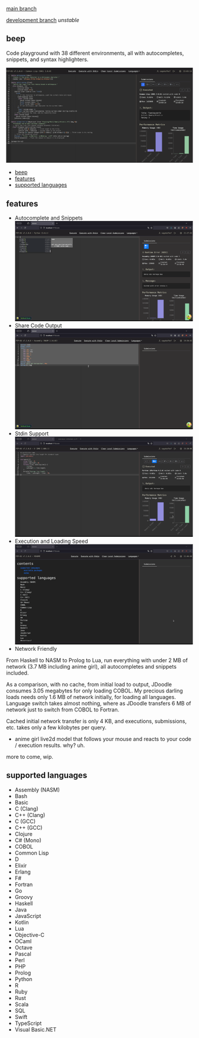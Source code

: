 
[main branch](https://code.cansu.dev)

[development branch](https://haul.code-cansu-dev.pages.dev) *unstable*

## beep


Code playground with 38 different environments, all with autocompletes, snippets, and syntax highlighters.

![alt text](static/main.png)

- [beep](#beep)
- [features](#features)
- [supported languages](#supported-languages)

## features

- Autocomplete and Snippets
![demo autocomplete](static/autocomplete-1.gif)
- Share Code Output
![demo share code](static/share.gif)
- Stdin Support
![demo stdin](static/stdin.gif)
- Execution and Loading Speed
![demo execution](static/exec.gif)
- Network Friendly

From Haskell to NASM to Prolog to Lua, run everything with under 2 MB of network (3.7 MB including anime girl), all autocompletes and snippets included.

As a comparison, with no cache, from initial load to output, JDoodle consumes 3.05 megabytes for only loading COBOL. My precious darling loads needs only 1.6 MB of network initially, 
for loading all languages. Language switch takes almost nothing, where as JDoodle transfers 6 MB of network just to switch from COBOL to Fortran. 

Cached initial network transfer is only 4 KB, and executions, submissions, etc. takes only a few kilobytes per query.
- anime girl
live2d model that follows your mouse and reacts to your code / execution results. why? uh.

more to come, wip.

## supported languages

- Assembly (NASM)
- Bash 
- Basic
- C (Clang)
- C++ (Clang)
- C (GCC)
- C++ (GCC)
- Clojure
- C# (Mono)
- COBOL
- Common Lisp
- D
- Elixir
- Erlang
- F#
- Fortran
- Go
- Groovy
- Haskell
- Java
- JavaScript
- Kotlin
- Lua
- Objective-C
- OCaml
- Octave
- Pascal
- Perl
- PHP
- Prolog
- Python
- R
- Ruby
- Rust
- Scala
- SQL
- Swift
- TypeScript
- Visual Basic.NET

